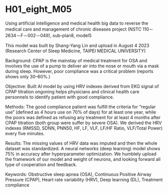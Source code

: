 # H01_eight_M05
Using artificial intelligence and medical health big data to reverse the medical care and management of chronic diseases project (NSTC 110－2634－F－002－049), sub-plan8, model5

This model was built by Shang-Yang Lin and upload in August 4 2023 (Research Center of Sleep Medicine, TAIPEI MEDICAL UNIVERSITY)

Background: CPAP is the mainstay of medical treatment for OSA and involves the use of a pump to deliver air into the nose or mouth via a mask during sleep. However, poor compliance was a critical problem (reports shows only 30–60%.)

Objective: Built AI model by using HRV indexes derived from EKG signal of CPAP titration ongoning helps physicians and clinical health care personnels to identify patient with good compliance.

Methods: The good compliance patient was fulfill the criteria for “regular use” (defined as 4 hours use on 70% of days) for at least one year, while the poors was defined as refusing any treatment for at least 4 months after CPAP titration (both group were suffer by severe OSA). We derived the HRV indexes (RMSSD, SDNN, PNN50, HF, LF, VLF, LF/HF Ratio, VLF/Total Power) every five minutes. 

Results: The missing values of HRV data was imputed and then the whole dataset was standardized. A neural networks (deep learning) model shows 75% in accuracy after hyperparameter optimization. We humblely upload the framework of our model and weight of neurons, and looking forward all type of cooperation and feedback.

Keywords: Obstructive sleep apnea (OSA), Continuous Positive Airway Pressure (CPAP), Heart rate variability (HRV), Deep learning (DL),  Treatment compliance

